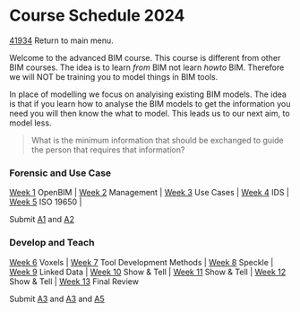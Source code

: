 # Course Schedule  2024
[41934](/) Return to main menu.

Welcome to the advanced BIM course. This course is different from other BIM courses. The idea  is to learn _from_ BIM not learn _howto_ BIM. Therefore we will NOT be training you to model things in BIM tools.

In place of modelling we focus on analyising existing BIM models. The idea is that if you learn how to analyse the BIM models to get the information you need you will then know the what to model. This leads us to our next aim, to model less. 

>What is the minimum information that should be exchanged to guide the person that requires that information?

<!-- a menu for the schedule-->

### Forensic and Use Case

[Week 1](/41934/Schedule/01)  OpenBIM  |
[Week 2](/41934/Schedule/02)  Management |
[Week 3](/41934/Schedule/03) Use Cases |
[Week 4](/41934/Schedule/04) IDS |
[Week 5](/41934/Schedule/05) ISO 19650 |

Submit [A1] and [A2]

### Develop and Teach

[Week 6](/41934/Schedule/06) Voxels |
[Week 7](/41934/Schedule/07) Tool Development Methods |
[Week 8](/41934/Schedule/08) Speckle |
[Week 9](/41934/Schedule/09) Linked Data |
[Week 10](/41934/Schedule/10) Show & Tell |
[Week 11](/41934/Schedule/11) Show & Tell |
[Week 12](/41934/Schedule/12) Show & Tell |
[Week 13](/41934/Schedule/13) Final Review

Submit [A3] and [A3] and [A5]


<!-- LINKS -->
[A1]: /41934/Assignments/A1
[A2]: /41934/Assignments/A2
[A3]: /41934/Assignments/A3
[A4]: /41934/Assignments/A4
[A5]: /41934/Assignments/A5
[BIM]: /41934/Concepts/BIM
[(Open)BIM]: /41934/Concepts/OpenBIM
[entities]: /41934/Concepts/Entities
[properties]: /41934/Concepts/Properties
